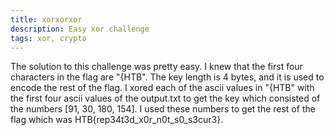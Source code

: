 ```yaml
---
title: xorxorxor
description: Easy xor challenge
tags: xor, crypto
---
```


The solution to this challenge was pretty easy. I knew that the first four characters in the flag are "{HTB". The key length is 4 bytes, and it is used to encode the rest of the flag. I xored each of the ascii values in "{HTB" with the first four ascii values of the output.txt to get the key which consisted of the numbers [91, 30, 180, 154]. I used these numbers to get the rest of the flag which was HTB{rep34t3d\_x0r\_n0t\_s0\_s3cur3}. 
